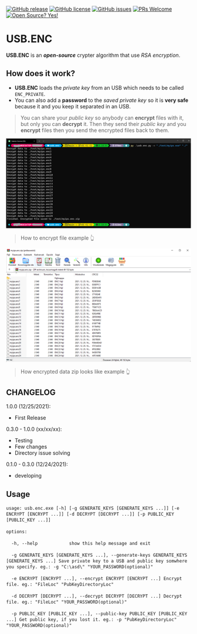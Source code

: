 [![GitHub release](https://img.shields.io/github/release/Da4ndo/USB.ENC)](https://gitHub.com/Da4ndo/USB.ENC/releases/)
[![GitHub license](https://img.shields.io/github/license/Da4ndo/USB.ENC)](https://github.com/Da4ndo/USB.ENC/blob/master/LICENSE)
[![GitHub issues](https://img.shields.io/github/issues/Da4ndo/USB.ENC)](https://GitHub.com/Da4ndo/USB.ENC/issues/)
[![PRs Welcome](https://img.shields.io/badge/PRs-welcome-brightgreen.svg?style=flat-square)](http://makeapullrequest.com)
[![Open Source? Yes!](https://badgen.net/badge/Open%20Source%20%3F/Yes%21/blue?icon=github)](https://github.com/Da4ndo/USB.ENC)

# USB.ENC

**USB.ENC** is an ***open-source*** crypter algorithm that use *RSA encryption*. 

## How does it work?

 - **USB.ENC** loads the *private key* from an USB which needs to be called `ENC_PRIVATE`.
 - You can also add a **password** to the *saved private key* so it is **very safe** because it and you keep it separated in an USB.
 
> You can share your *public key* so anybody can **encrypt** files with it, but only you can **decrypt** it.
> Then they send their *public key* and you **encrypt** files then you send the encrypted files back to them.

![](https://github.com/Da4ndo/USB.ENC/blob/main/images/encrypt.usb.enc.png)
> How to encrypt file example 👆

![](https://github.com/Da4ndo/USB.ENC/blob/main/images/encrypted_data.usb.enc.png)
> How encrypted data zip looks like example 👆

## CHANGELOG

1.0.0 (12/25/2021):

- First Release

0.3.0 - 1.0.0 (xx/xx/xx):

- Testing
- Few changes
- Directory issue solving

0.1.0 - 0.3.0 (12/24/2021):

- developing

## Usage

```
usage: usb.enc.exe [-h] [-g GENERATE_KEYS [GENERATE_KEYS ...]] [-e ENCRYPT [ENCRYPT ...]] [-d DECRYPT [DECRYPT ...]] [-p PUBLIC_KEY [PUBLIC_KEY ...]]

options:

  -h, --help            show this help message and exit
  
  -g GENERATE_KEYS [GENERATE_KEYS ...], --generate-keys GENERATE_KEYS [GENERATE_KEYS ...] Save private key to a USB and public key somwhere you specify. eg.: -g "C:\asd\" "YOUR_PASSWORD(optional)"
                        
  -e ENCRYPT [ENCRYPT ...], --encrypt ENCRYPT [ENCRYPT ...] Encrypt file. eg.: "FileLoc" "PubKeyDirectoryLoc"
                        
  -d DECRYPT [DECRYPT ...], --decrypt DECRYPT [DECRYPT ...] Decrypt file. eg.: "FileLoc" "YOUR_PASSWORD(optional)"
                      
  -p PUBLIC_KEY [PUBLIC_KEY ...], --public-key PUBLIC_KEY [PUBLIC_KEY ...] Get public key, if you lost it. eg.: -p "PubKeyDirectoryLoc" "YOUR_PASSWORD(optional)"
```
